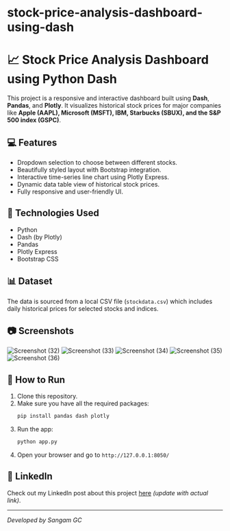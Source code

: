 # stock-price-analysis-dashboard-using-dash
# 📈 Stock Price Analysis Dashboard using Python Dash

This project is a responsive and interactive dashboard built using **Dash**, **Pandas**, and **Plotly**. It visualizes historical stock prices for major companies like **Apple (AAPL), Microsoft (MSFT), IBM, Starbucks (SBUX), and the S&P 500 index (GSPC)**.

## 💻 Features
- Dropdown selection to choose between different stocks.
- Beautifully styled layout with Bootstrap integration.
- Interactive time-series line chart using Plotly Express.
- Dynamic data table view of historical stock prices.
- Fully responsive and user-friendly UI.

## 🔧 Technologies Used
- Python
- Dash (by Plotly)
- Pandas
- Plotly Express
- Bootstrap CSS

## 📊 Dataset
The data is sourced from a local CSV file (`stockdata.csv`) which includes daily historical prices for selected stocks and indices.

## 📷 Screenshots
![Screenshot (32)](https://github.com/user-attachments/assets/f59a314b-bb2c-4d93-b117-27106a0c7d0e)
![Screenshot (33)](https://github.com/user-attachments/assets/717a797e-c832-471e-b8c0-dbd5ab30b189)
![Screenshot (34)](https://github.com/user-attachments/assets/57f5d3ae-4243-45d9-bd28-e75538669426)
![Screenshot (35)](https://github.com/user-attachments/assets/948b02e1-818b-400b-ba0b-0a69b3bb061a)
![Screenshot (36)](https://github.com/user-attachments/assets/c8967a1a-cfa5-4dab-93ce-bc110bb4982d)





## 🚀 How to Run
1. Clone this repository.
2. Make sure you have all the required packages:
    ```bash
    pip install pandas dash plotly
    ```
3. Run the app:
    ```bash
    python app.py
    ```
4. Open your browser and go to `http://127.0.0.1:8050/`

## 🔗 LinkedIn
Check out my LinkedIn post about this project [here](#) _(update with actual link)_.

---

_Developed by Sangam GC_
